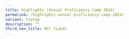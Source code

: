 ```yaml
---
title: Highlights (Annual Proficiency Camp 2024)
permalink: /highlights-annual-proficiency-camp-2024/
variant: tiptap
description: ""
third_nav_title: NCC (Land)
---
```

